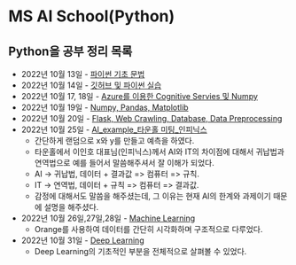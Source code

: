 # MS AI School(Python)

## Python을 공부 정리 목록
- 2022년 10월 13일 - [파이썬 기초 문법](https://github.com/kcw0331/Python/tree/main/Python_Basic_Grammar) 
- 2022년 10월 14일 - [깃허브 및 파이썬 실습](https://github.com/kcw0331/Python/tree/main/Python_Basic_Practical_Exp)
- 2022년 10월 17, 18일 - [Azure를 이용한 Cognitive Servies 및 Numpy](https://github.com/kcw0331/Python/tree/main/Cognitive_Servies(Azure))
- 2022년 10월 19일 - [Numpy, Pandas, Matplotlib](https://github.com/kcw0331/Python/tree/main/numpypandasmatplotlib)
- 2022년 10월 20일 - [Flask, Web Crawling, Database, Data Preprocessing](https://github.com/kcw0331/Python/tree/main/FlaskWebCrawlingDatabase)
- 2022년 10월 25일 - [AI_example_타운홀 미팅_인피닉스](https://github.com/kcw0331/Python/tree/main/ai_example)
  - 간단하게 랜덤으로 x와 y를 만들고 예측을 하였다.
  - 타운홀에서 이인호 대표님(인피닉스)께서 AI와 IT의 차이점에 대해서 귀납법과 연역법으로 예를 들어서 말씀해주셔서 잘 이해가 되었다.
  - AI -> 귀납법, 데이터 + 결과값 => 컴퓨터 => 규칙.
  - IT -> 연역법, 데이터 +  규칙  => 컴퓨터 => 결과값.
  - 감정에 대해서도 말씀을 해주셨는데, 그 이유는 현재 AI의 한계와 과제이기 때문에 설명을 해주셨다.
- 2022년 10월 26일,27일,28일 - [Machine Learning](https://github.com/kcw0331/Python/tree/main/MachineLearning)
  - Orange를 사용하여 데이터를 간단히 시각화하며 구조적으로 다루었다.  
- 2022년 10월 31일 - [Deep Learning](https://github.com/kcw0331/Python/tree/main/DeepLearning)
  - Deep Learning의 기초적인 부분을 전체적으로 살펴볼 수 있었다.